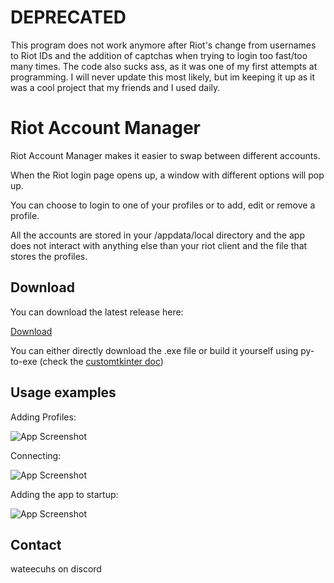 # DEPRECATED

This program does not work anymore after Riot's change from usernames to Riot IDs and the addition of captchas when trying to login too fast/too many times.
The code also sucks ass, as it was one of my first attempts at programming.
I will never update this most likely, but im keeping it up as it was a cool project that my friends and I used daily.

# Riot Account Manager

Riot Account Manager makes it easier to swap between different accounts. 

When the Riot login page opens up, a window with different options will pop up.

You can choose to login to one of your profiles or to add, edit or remove a profile.

All the accounts are stored in your /appdata/local directory and the app does not interact with anything else than your riot client and the file that stores the profiles.


## Download

You can download the latest release  here:

[Download](https://github.com/wateecuhs/Riot-Account-Selector/releases/latest)

You can either directly download the .exe file or build it yourself using py-to-exe (check the [customtkinter doc](https://github.com/TomSchimansky/CustomTkinter/wiki/Packaging))
    
## Usage examples

Adding Profiles:

![App Screenshot](https://media4.giphy.com/media/im2mAOEYz2z7s2De27/giphy.gif?cid=790b76117d8688616a4b55a5f34dcc5f5cf5120994365167&rid=giphy.gif&ct=g)

Connecting:

![App Screenshot](https://media1.giphy.com/media/VZxqTA1wSj9qBIU1ZQ/giphy.gif)

Adding the app to startup:

![App Screenshot](https://media1.giphy.com/media/m0t3I2CRttu6ma4fFV/giphy.gif)

## Contact

wateecuhs on discord
